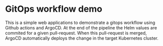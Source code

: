 # GitOps workflow demo

This is a simple web applications to demonstrate a gitops workflow using Github actions and ArgoCD.
At the end of the pipeline the Helm values are commited for a given pull-request.
When this pull-request is merged, ArgoCD automatically deploys the change in the target Kubernetes cluster.
